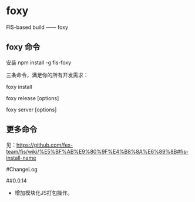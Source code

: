 # foxy

FIS-based build —— foxy

## foxy 命令
安装
npm install -g fis-foxy

三条命令，满足你的所有开发需求：

foxy install <name>

foxy release [options]

foxy server <command> [options]

## 更多命令
见：https://github.com/fex-team/fis/wiki/%E5%BF%AB%E9%80%9F%E4%B8%8A%E6%89%8B#fis-install-name

#ChangeLog

##0.0.14

* 增加模块化JS打包操作。